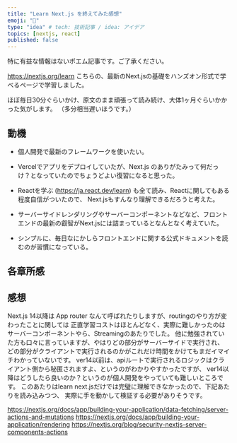 ```yaml
---
title: "Learn Next.js を終えてみた感想"
emoji: "👋"
type: "idea" # tech: 技術記事 / idea: アイデア
topics: [nextjs, react]
published: false
---
```


特に有益な情報はないポエム記事です。ご了承ください。

https://nextjs.org/learn
こちらの、最新のNext.jsの基礎をハンズオン形式で学べるページで学習しました。

ほぼ毎日30分ぐらいかけ、原文のまま頑張って読み続け、大体1ヶ月ぐらいかかった気がします。
（多分相当遅いほうです。）

## 動機
- 個人開発で最新のフレームワークを使いたい。

- Vercelでアプリをデプロイしていたが、Next.js のありがたみって何だっけ？となっていたのでちょうどよい復習になると思った。

- Reactを学ぶ (https://ja.react.dev/learn) も全て読み、Reactに関してもある程度自信がついたので、
Next.jsもすんなり理解できるだろうと考えた。

- サーバーサイドレンダリングやサーバーコンポーネントなどなど、フロントエンドの最新の叡智がNext.jsには詰まっているとなんとなく考えていた。

- シンプルに、毎日なにかしらフロントエンドに関する公式ドキュメントを読むのが習慣になっている。

## 各章所感

## 感想
Next.js 14以降は App router なんて呼ばれたりしますが、routingのやり方が変わったことに関しては
正直学習コストはほとんどなく、実際に難しかったのはサーバーコンポーネントやら、Streamingのあたりでした。
他に勉強されていた方も口々に言っていますが、やはりどの部分がサーバーサイドで実行され、
どの部分がクライアントで実行されるのかがこれだけ時間をかけてもまだイマイチわかっていないです。
ver14以前は、apiルートで実行されるロジックはクライアント側から秘匿されますよ、というのがわかりやすかったですが、
ver14以降はどうしたら良いのか？というのが個人開発をやっていても難しいところです。
このあたりはlearn next.jsだけでは完璧に理解できなかったので、下記あたりを読み込みつつ、
実際に手を動かして検証する必要がありそうです。

https://nextjs.org/docs/app/building-your-application/data-fetching/server-actions-and-mutations
https://nextjs.org/docs/app/building-your-application/rendering
https://nextjs.org/blog/security-nextjs-server-components-actions
